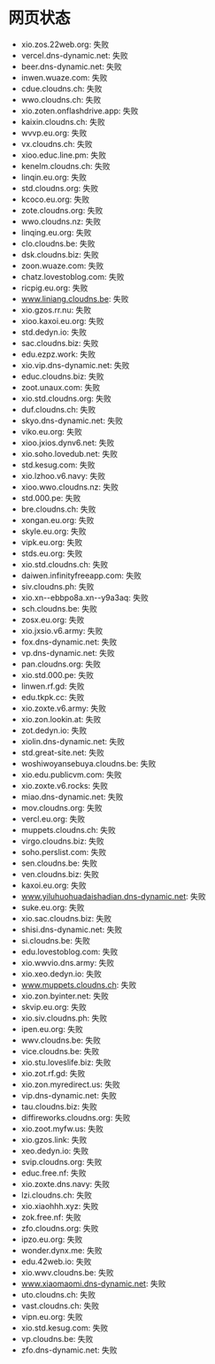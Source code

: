 # 网页状态
- xio.zos.22web.org: 失败
- vercel.dns-dynamic.net: 失败
- beer.dns-dynamic.net: 失败
- inwen.wuaze.com: 失败
- cdue.cloudns.ch: 失败
- wwo.cloudns.ch: 失败
- xio.zoten.onflashdrive.app: 失败
- kaixin.cloudns.ch: 失败
- wvvp.eu.org: 失败
- vx.cloudns.ch: 失败
- xioo.educ.line.pm: 失败
- kenelm.cloudns.ch: 失败
- linqin.eu.org: 失败
- std.cloudns.org: 失败
- kcoco.eu.org: 失败
- zote.cloudns.org: 失败
- wwo.cloudns.nz: 失败
- linqing.eu.org: 失败
- clo.cloudns.be: 失败
- dsk.cloudns.biz: 失败
- zoon.wuaze.com: 失败
- chatz.lovestoblog.com: 失败
- ricpig.eu.org: 失败
- www.liniang.cloudns.be: 失败
- xio.gzos.rr.nu: 失败
- xioo.kaxoi.eu.org: 失败
- std.dedyn.io: 失败
- sac.cloudns.biz: 失败
- edu.ezpz.work: 失败
- xio.vip.dns-dynamic.net: 失败
- educ.cloudns.biz: 失败
- zoot.unaux.com: 失败
- xio.std.cloudns.org: 失败
- duf.cloudns.ch: 失败
- skyo.dns-dynamic.net: 失败
- viko.eu.org: 失败
- xioo.jxios.dynv6.net: 失败
- xio.soho.lovedub.net: 失败
- std.kesug.com: 失败
- xio.lzhoo.v6.navy: 失败
- xioo.wwo.cloudns.nz: 失败
- std.000.pe: 失败
- bre.cloudns.ch: 失败
- xongan.eu.org: 失败
- skyle.eu.org: 失败
- vipk.eu.org: 失败
- stds.eu.org: 失败
- xio.std.cloudns.ch: 失败
- daiwen.infinityfreeapp.com: 失败
- siv.cloudns.ph: 失败
- xio.xn--ebbpo8a.xn--y9a3aq: 失败
- sch.cloudns.be: 失败
- zosx.eu.org: 失败
- xio.jxsio.v6.army: 失败
- fox.dns-dynamic.net: 失败
- vp.dns-dynamic.net: 失败
- pan.cloudns.org: 失败
- xio.std.000.pe: 失败
- linwen.rf.gd: 失败
- edu.tkpk.cc: 失败
- xio.zoxte.v6.army: 失败
- xio.zon.lookin.at: 失败
- zot.dedyn.io: 失败
- xiolin.dns-dynamic.net: 失败
- std.great-site.net: 失败
- woshiwoyansebuya.cloudns.be: 失败
- xio.edu.publicvm.com: 失败
- xio.zoxte.v6.rocks: 失败
- miao.dns-dynamic.net: 失败
- mov.cloudns.org: 失败
- vercl.eu.org: 失败
- muppets.cloudns.ch: 失败
- virgo.cloudns.biz: 失败
- soho.perslist.com: 失败
- sen.cloudns.be: 失败
- ven.cloudns.biz: 失败
- kaxoi.eu.org: 失败
- www.yiluhuohuadaishadian.dns-dynamic.net: 失败
- suke.eu.org: 失败
- xio.sac.cloudns.biz: 失败
- shisi.dns-dynamic.net: 失败
- si.cloudns.be: 失败
- edu.lovestoblog.com: 失败
- xio.wwvio.dns.army: 失败
- xio.xeo.dedyn.io: 失败
- www.muppets.cloudns.ch: 失败
- xio.zon.byinter.net: 失败
- skvip.eu.org: 失败
- xio.siv.cloudns.ph: 失败
- ipen.eu.org: 失败
- wwv.cloudns.be: 失败
- vice.cloudns.be: 失败
- xio.stu.loveslife.biz: 失败
- xio.zot.rf.gd: 失败
- xio.zon.myredirect.us: 失败
- vip.dns-dynamic.net: 失败
- tau.cloudns.biz: 失败
- diffireworks.cloudns.org: 失败
- xio.zoot.myfw.us: 失败
- xio.gzos.link: 失败
- xeo.dedyn.io: 失败
- svip.cloudns.org: 失败
- educ.free.nf: 失败
- xio.zoxte.dns.navy: 失败
- lzi.cloudns.ch: 失败
- xio.xiaohhh.xyz: 失败
- zok.free.nf: 失败
- zfo.cloudns.org: 失败
- ipzo.eu.org: 失败
- wonder.dynx.me: 失败
- edu.42web.io: 失败
- xio.wwv.cloudns.be: 失败
- www.xiaomaomi.dns-dynamic.net: 失败
- uto.cloudns.ch: 失败
- vast.cloudns.ch: 失败
- vipn.eu.org: 失败
- xio.std.kesug.com: 失败
- vp.cloudns.be: 失败
- zfo.dns-dynamic.net: 失败
